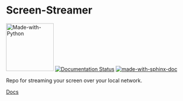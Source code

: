 # Screen-Streamer

<img src="http://ForTheBadge.com/images/badges/made-with-python.svg" alt="Made-with-Python" width="130"> [![Documentation Status](https://readthedocs.org/projects/screen-streamer/badge/?version=latest)](https://screen-streamer.readthedocs.io/?badge=latest) [![made-with-sphinx-doc](https://img.shields.io/badge/Made%20with-Sphinx-1f425f.svg)](https://www.sphinx-doc.org/)

Repo for streaming your screen over your local network.

[Docs](https://screen-streamer.readthedocs.io/)

